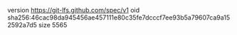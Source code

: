 version https://git-lfs.github.com/spec/v1
oid sha256:46cac98da945456ae457111e80c35fe7dcccf7ee93b5a79607ca9a152592a7d5
size 5565
